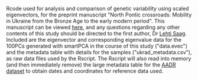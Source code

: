 Rcode used for analysis and comparison of genetic variability using scaled eigenvectors, for the preprint manuscript "North Pontic crossroads: Mobility in Ukraine from the Bronze Age to the early modern period". This manuscript can be viewed [here](https://www.biorxiv.org/content/10.1101/2024.05.24.595769v1), and any questions regarding any other contents of this study should be directed to the first author, Dr [Lehti Saag](mailto:lehtis@ut.ee).
Included are the eigenvector and corresponding eigenvalue data for the 100PCs generated with smartPCA in the course of this study ("data.evec") and the metadata table with details for the samples ("ukrad_metadata.csv"), as raw data files used by the Rscript. The Rscript will also read into memory (and then immediately remove) the large metadata table for the [AADR dataset](https://reich.hms.harvard.edu/allen-ancient-dna-resource-aadr-downloadable-genotypes-present-day-and-ancient-dna-data) to obtain dates and coordinates for reference data used.
